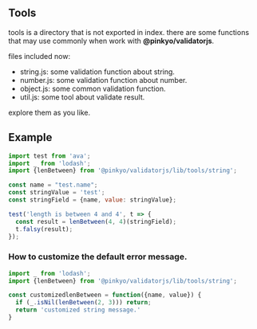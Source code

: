 ## Tools

tools is a directory that is not exported in index. there are some functions that may use commonly when work with **@pinkyo/validatorjs**.

files included now:
- string.js: some validation function about string.
- number.js: some validation function about number.
- object.js: some common validation function.
- util.js: some tool about validate result.

explore them as you like.

## Example

~~~ javascript
import test from 'ava';
import _ from 'lodash';
import {lenBetween} from '@pinkyo/validatorjs/lib/tools/string';

const name = "test.name";
const stringValue = 'test';
const stringField = {name, value: stringValue};

test('length is between 4 and 4', t => {
  const result = lenBetween(4, 4)(stringField);
  t.falsy(result);
});
~~~

### How to customize the default error message.

~~~ javascript
import _ from 'lodash';
import {lenBetween} from '@pinkyo/validatorjs/lib/tools/string';

const customizedlenBetween = function({name, value}) {
  if (_.isNil(lenBetween(2, 3))) return;
  return 'customized string message.'
}
~~~
